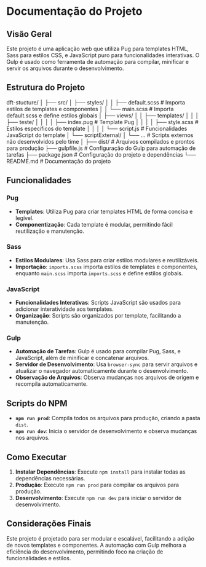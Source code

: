 # Documentação do Projeto

## Visão Geral

Este projeto é uma aplicação web que utiliza Pug para templates HTML, Sass para estilos CSS, e JavaScript puro para funcionalidades interativas. O Gulp é usado como ferramenta de automação para compilar, minificar e servir os arquivos durante o desenvolvimento.

## Estrutura do Projeto

dft-stucture/
│
├── src/
│   ├── styles/
│   │   ├── default.scss       # Importa estilos de templates e componentes
│   │   └── main.scss          # Importa default.scss e define estilos globais
│   ├── views/
│   │   ├── templates/
│   │   │   ├── teste/
│   │   │   │   ├── index.pug  # Template Pug
│   │   │   │   ├── style.scss # Estilos específicos do template
│   │   │   │   └── script.js  # Funcionalidades JavaScript do template
│   └── scriptExternal/
│       └── ...                # Scripts externos não desenvolvidos pelo time
│
├── dist/                      # Arquivos compilados e prontos para produção
├── gulpfile.js                # Configuração do Gulp para automação de tarefas
├── package.json               # Configuração do projeto e dependências
└── README.md                  # Documentação do projeto


## Funcionalidades

### Pug

- **Templates**: Utiliza Pug para criar templates HTML de forma concisa e legível.
- **Componentização**: Cada template é modular, permitindo fácil reutilização e manutenção.

### Sass

- **Estilos Modulares**: Usa Sass para criar estilos modulares e reutilizáveis.
- **Importação**: `imports.scss` importa estilos de templates e componentes, enquanto `main.scss` importa `imports.scss` e define estilos globais.

### JavaScript

- **Funcionalidades Interativas**: Scripts JavaScript são usados para adicionar interatividade aos templates.
- **Organização**: Scripts são organizados por template, facilitando a manutenção.

### Gulp

- **Automação de Tarefas**: Gulp é usado para compilar Pug, Sass, e JavaScript, além de minificar e concatenar arquivos.
- **Servidor de Desenvolvimento**: Usa `browser-sync` para servir arquivos e atualizar o navegador automaticamente durante o desenvolvimento.
- **Observação de Arquivos**: Observa mudanças nos arquivos de origem e recompila automaticamente.

## Scripts do NPM

- **`npm run prod`**: Compila todos os arquivos para produção, criando a pasta `dist`.
- **`npm run dev`**: Inicia o servidor de desenvolvimento e observa mudanças nos arquivos.

## Como Executar

1. **Instalar Dependências**: Execute `npm install` para instalar todas as dependências necessárias.
2. **Produção**: Execute `npm run prod` para compilar os arquivos para produção.
3. **Desenvolvimento**: Execute `npm run dev` para iniciar o servidor de desenvolvimento.

## Considerações Finais

Este projeto é projetado para ser modular e escalável, facilitando a adição de novos templates e componentes. A automação com Gulp melhora a eficiência do desenvolvimento, permitindo foco na criação de funcionalidades e estilos.